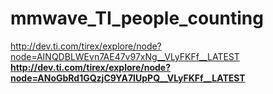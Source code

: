 # mmwave_TI_people_counting
http://dev.ti.com/tirex/explore/node?node=AINQDBLWEvn7AE47v97xNg__VLyFKFf__LATEST<b>
http://dev.ti.com/tirex/explore/node?node=ANoGbRd1GQzjC9YA7IUpPQ__VLyFKFf__LATEST
